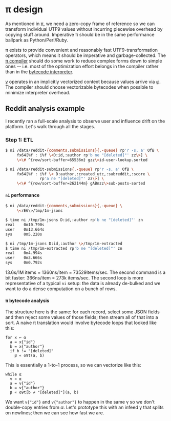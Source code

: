# π design
As mentioned in [π](pi.md), we need a zero-copy frame of reference so we can transform individual UTF9 values without incurring piecewise overhead by copying stuff around. Imperative π should be in the same performance ballpark as Python/Perl/Ruby.

π exists to provide convenient and reasonably fast UTF9-transformation operators, which means it should be imperative and garbage-collected. The [π compiler](pi-compiler.md) should do some work to reduce complex forms down to simple ones -- i.e. most of the optimization effort belongs in the compiler rather than in the [bytecode interpreter](pi-interpreter.md).

[γ](gamma.md) operates in an implicitly vectorized context because values arrive via [φ](phi.md). The compiler should choose vectorizable bytecodes when possible to minimize interpreter overhead.


## Reddit analysis example
I recently ran a full-scale analysis to observe user and influence drift on the platform. Let's walk through all the stages.


### Step 1: ETL
```sh
$ ni /data/reddit-{comments,submissions}{,-queue} rp'r -s, a' OfB \
     fx64[%f : i%f \<D:id,:author rp'b ne "[deleted]"' zz\>] \
     \<\# ^{row/sort-buffer=65536m} gzz\>id-user-lookup.sorted

$ ni /data/reddit-submissions{,-queue} rp'r -s, a' OfB \
     fx64[%f : i%f \< D:author,:created_utc,:subreddit,:score \
               rp'a ne "[deleted]"' zz\>] \
     \<\# ^{row/sort-buffer=262144m} gABnzz\>sub-posts-sorted
```


#### `ni` performance
```sh
$ ni /data/reddit-{comments,submissions}{,-queue} \
     \<rE6\>/tmp/1m-jsons

$ time ni /tmp/1m-jsons D:id,:author rp'b ne "[deleted]"' zn
real    0m10.790s
user    0m13.664s
sys     0m5.220s

$ ni /tmp/1m-jsons D:id,:author \>/tmp/1m-extracted
$ time ni /tmp/1m-extracted rp'b ne "[deleted]"' zn
real    0m4.994s
user    0m3.666s
sys     0m0.792s
```

13.6s/1M items = 1360ns/item = 73529items/sec. The second command is a bit faster: 366ns/item = 273k items/sec. The second loop is more representative of a typical `ni` setup: the data is already de-bulked and we want to do a dense computation on a bunch of rows.


#### π bytecode analysis
The structure here is the same: for each record, select some JSON fields and then reject some values of those fields; then stream all of that into a sort. A naive π translation would involve bytecode loops that looked like this:

```
for x ← α
  a = x{"id"}
  b = x{"author"}
  if b != "[deleted]"
    β « o9t(a, b)
```

This is essentially a 1-to-1 process, so we can vectorize like this:

```
while α
  v « α
  a = v{"id"}
  b = v{"author"}
  β « o9t[b ≠ "[deleted]"](a, b)
```

We want `v{"id"}` and `v{"author"}` to happen in the same γ so we don't double-copy entries from _α_. Let's prototype this with an infeed γ that splits on newlines; then we can see how fast we are.
